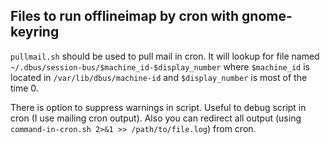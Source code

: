 ## Files to run offlineimap by cron with gnome-keyring

`pullmail.sh` should be used to pull mail in cron. It will lookup for file named `~/.dbus/session-bus/$machine_id-$display_number` where
`$machine_id` is located in `/var/lib/dbus/machine-id` and `$display_number` is most of the time 0.

There is option to suppress warnings in script. Useful to debug script in cron (I use mailing cron output).
Also you can redirect all output (using `command-in-cron.sh 2>&1 >> /path/to/file.log`) from cron.
